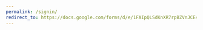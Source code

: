 ```yaml
---
permalink: /signin/
redirect_to: https://docs.google.com/forms/d/e/1FAIpQLSdKnXR7rpBZVnJCE4R9-24GHABjVBDvoxGBqtS_EpYfUDv9-Q/viewform?usp=sf_link
---
```

